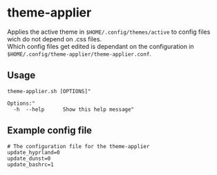 # theme-applier
Applies the active theme in ```$HOME/.config/themes/active``` to config files  
wich do not depend on .css files.  
Which config files get edited is dependant on the configuration in ```$HOME/.config/theme-applier/theme-applier.conf```.

## Usage

    theme-applier.sh [OPTIONS]"
    
    Options:"
      -h  --help      Show this help message"

## Example config file

    # The configuration file for the theme-applier
    update_hyprland=0
    update_dunst=0
    update_bashrc=1